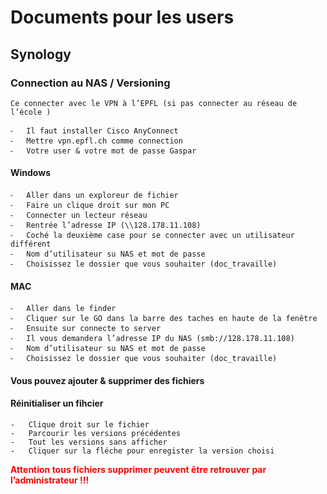 # Documents pour les users
## Synology
### Connection au NAS / Versioning
    Ce connecter avec le VPN à l’EPFL (si pas connecter au réseau de l’école )

	⁃	Il faut installer Cisco AnyConnect
	⁃	Mettre vpn.epfl.ch comme connection
	⁃	Votre user & votre mot de passe Gaspar

#### Windows

	⁃	Aller dans un exploreur de fichier 
	⁃	Faire un clique droit sur mon PC 
	⁃	Connecter un lecteur réseau
	⁃	Rentrée l’adresse IP (\\128.178.11.108)
	⁃	Coché la deuxième case pour se connecter avec un utilisateur différent
	⁃	Nom d’utilisateur su NAS et mot de passe 
	⁃	Choisissez le dossier que vous souhaiter (doc_travaille) 

#### MAC

	⁃	Aller dans le finder 
	⁃	Cliquer sur le GO dans la barre des taches en haute de la fenêtre
	⁃	Ensuite sur connecte to server
	⁃	Il vous demandera l’adresse IP du NAS (smb://128.178.11.108)
	⁃	Nom d’utilisateur su NAS et mot de passe 
	⁃	Choisissez le dossier que vous souhaiter (doc_travaille) 

#### Vous pouvez ajouter & supprimer des fichiers
#### Réinitialiser un fihcier

    -   Clique droit sur le fichier
	-   Parcourir les versions précédentes
	-   Tout les versions sans afficher 
	-   Cliquer sur la fléche pour enregister la version choisi

<span style="color:red">**Attention tous fichiers supprimer peuvent être retrouver par l’administrateur !!!**</span>